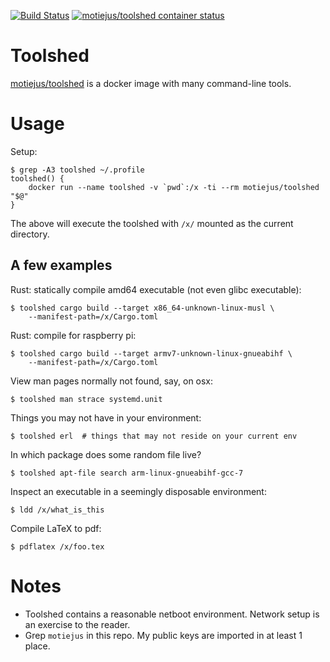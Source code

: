 [![Build Status](https://travis-ci.org/motiejus/toolshed.svg?branch=master)](https://travis-ci.org/motiejus/toolshed)
[![motiejus/toolshed container status](https://images.microbadger.com/badges/image/motiejus/toolshed.svg)](https://microbadger.com/images/motiejus/toolshed "Docker image badger from microbadger.com")

# Toolshed

[motiejus/toolshed](https://hub.docker.com/r/motiejus/toolshed/) is a docker
image with many command-line tools.

# Usage

Setup:

    $ grep -A3 toolshed ~/.profile
    toolshed() {
        docker run --name toolshed -v `pwd`:/x -ti --rm motiejus/toolshed "$@"
    }

The above will execute the toolshed with `/x/` mounted as the current directory.

## A few examples

Rust: statically compile amd64 executable (not even glibc executable):

    $ toolshed cargo build --target x86_64-unknown-linux-musl \
        --manifest-path=/x/Cargo.toml

Rust: compile for raspberry pi:

    $ toolshed cargo build --target armv7-unknown-linux-gnueabihf \
        --manifest-path=/x/Cargo.toml

View man pages normally not found, say, on osx:

    $ toolshed man strace systemd.unit

Things you may not have in your environment:

    $ toolshed erl  # things that may not reside on your current env

In which package does some random file live?

    $ toolshed apt-file search arm-linux-gnueabihf-gcc-7

Inspect an executable in a seemingly disposable environment:

    $ ldd /x/what_is_this

Compile LaTeX to pdf:

    $ pdflatex /x/foo.tex

# Notes

* Toolshed contains a reasonable netboot environment. Network setup is an
  exercise to the reader.
* Grep `motiejus` in this repo. My public keys are imported in at least 1
  place.
